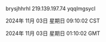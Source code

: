 brysjhhrhl 219.139.197.74 yqqlmgsycl

2024年 11月 03日 星期日 09:10:02 CST

2024年 11月 03日 星期日 01:10:02 GMT
